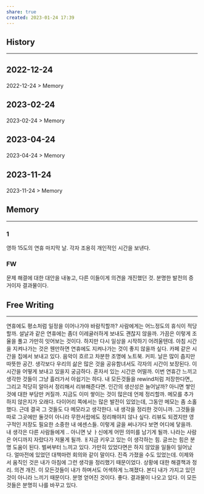 ```yaml
---
share: true
created: 2023-01-24 17:39
---
```


## History
---
<h2><span><p>2022-12-24</p></span></h2><p><span><p><span alt="2022-12-24 > Memory" src="2022-12-24#Memory" class="internal-embed">2022-12-24 &gt; Memory</span></p></span></p><h2><span><p>2023-02-24</p></span></h2><p><span><p><span alt="2023-02-24 > Memory" src="2023-02-24#Memory" class="internal-embed">2023-02-24 &gt; Memory</span></p></span></p><h2><span><p>2023-04-24</p></span></h2><p><span><p><span alt="2023-04-24 > Memory" src="2023-04-24#Memory" class="internal-embed">2023-04-24 &gt; Memory</span></p></span></p><h2><span><p>2023-11-24</p></span></h2><p><span><p><span alt="2023-11-24 > Memory" src="2023-11-24#Memory" class="internal-embed">2023-11-24 &gt; Memory</span></p></span></p>


## Memory
---
### 1
영하 15도의 연휴 마지막 날.
각자 조용히 개인적인 시간을 보낸다. 

### FW
문제 해결에 대한 대안을 내놓고, 다른 이들이게 의견을 개진했던 것.
분명한 발전의 증거이자 결과물이다.


## Free Writing
---
연휴에도 평소처럼 일정을 이어나가야 바람직할까? 사람에게는 어느정도의 휴식이 적당할까.
설날과 같은 연휴에는 좀더 이레귤러하게 보내도 괜찮지 않을까. 가끔은 이렇게 조율을 풀고 가만히 잇어보는 것이다. 하지만 다시 일상을 시작하기 어려울텐데. 아침 시간을 지켜나가는 것은 웬만하면 연휴에도 지켜나가는 것이 좋지 않을까 싶다. 카페 같은 시간을 집에서 보내고 있다. 음악이 흐르고 차분한 조명에 노트북. 커피. 날은 많이 춥지만 따뜻한 공간. 생각보다 우리의 삶은 많은 것을 공유함녀서도 각자의 시간이 보장된다. 이 시간을 어떻게 보내고 있을지 궁금하다. 혼자서 있는 시간은 어떨까. 이번 연휴간 느끼고 생각한 것들이 그냥 흘러가서 아쉽기는 하다. 내 모든것들을 rewind처럼 저장한다면,, 그리고 적당히 알아서 정리해서 리뷰해준다면. 인간의 생산성은 늘어날까? 아니면 쌓인 것에 대한 부담만 커질까. 지금도 이미 쌓이는 것이 많은데 언제 정리할까. 메모를 추가 하지 않은지가 오래다. 다이어리 쪽에서는 많은 발전이 있었는데, 그동안 메모는 좀 소홀했다. 근데 결국 그 것들도 다 메모라고 생각한다. 내 생각을 정리한 것이니까. 그것들을 따로 그곳에만 둘것이 아니라 무한서랍에도 정리해야지 않나 싶다. 리뷰도 되겠지만 영구적인 저장도 필요한 소중한 내 에센스들. 이렇게 글을 써나가다 보면 어디에 닿을까. 내 생각은 다른 사람들에게 .. 아니면 낮 ㅏ신에게 어떤 의미를 남기게 될까. 나라는 사람은 어디까지 자랐다가 저물게 될까. ㅐ지금 키우고 있는 이 생각하는 힘. 글쓰는 힘은 분명 도움이 된다. 벌써부터 느끼고 있다. 가만히 있었다면은 하지 않았을 일들이 일어났다. 얼마전에 있었던 대책마련 회의와 같이 말이다. 진즉 가졌을 수도 있었는데. 이제와서 움직인 것은 내가 아침에 그런 생각을 정리했기 때문이었다. 상황에 대한 해결책과 정리. 의견 개진. 이 모든것들이 내가 하며서도 어색하게 느껴졌다. 본디 내가 가지고 있던 것이 아니라 느끼기 때문이다. 분명 얻어진 것이다. 
좋다. 결과물이 나오고 있다. 이 모든 것들은 분명히 나를 바꾸고 있다.

